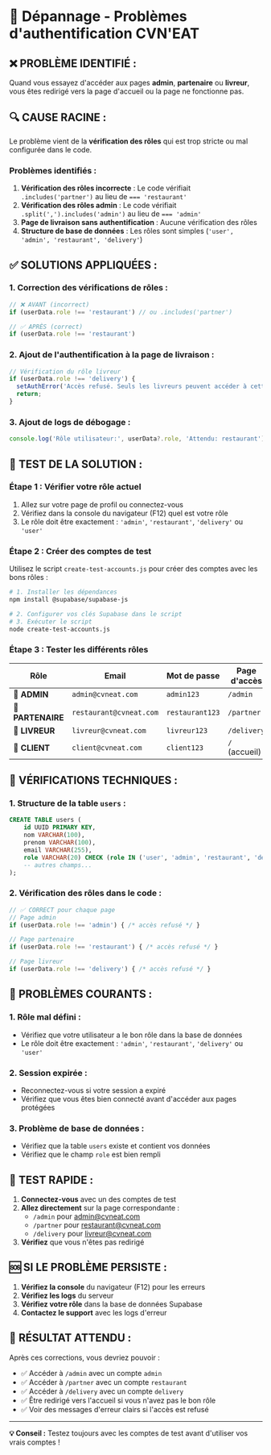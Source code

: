 # 🔐 Dépannage - Problèmes d'authentification CVN'EAT

## ❌ **PROBLÈME IDENTIFIÉ :**

Quand vous essayez d'accéder aux pages **admin**, **partenaire** ou **livreur**, vous êtes redirigé vers la page d'accueil ou la page ne fonctionne pas.

## 🔍 **CAUSE RACINE :**

Le problème vient de la **vérification des rôles** qui est trop stricte ou mal configurée dans le code.

### **Problèmes identifiés :**

1. **Vérification des rôles incorrecte** : Le code vérifiait `.includes('partner')` au lieu de `=== 'restaurant'`
2. **Vérification des rôles admin** : Le code vérifiait `.split(',').includes('admin')` au lieu de `=== 'admin'`
3. **Page de livraison sans authentification** : Aucune vérification des rôles
4. **Structure de base de données** : Les rôles sont simples (`'user', 'admin', 'restaurant', 'delivery'`)

## ✅ **SOLUTIONS APPLIQUÉES :**

### **1. Correction des vérifications de rôles :**

```javascript
// ❌ AVANT (incorrect)
if (userData.role !== 'restaurant') // ou .includes('partner')

// ✅ APRÈS (correct)
if (userData.role !== 'restaurant')
```

### **2. Ajout de l'authentification à la page de livraison :**

```javascript
// Vérification du rôle livreur
if (userData.role !== 'delivery') {
  setAuthError('Accès refusé. Seuls les livreurs peuvent accéder à cette page.');
  return;
}
```

### **3. Ajout de logs de débogage :**

```javascript
console.log('Rôle utilisateur:', userData?.role, 'Attendu: restaurant');
```

## 🧪 **TEST DE LA SOLUTION :**

### **Étape 1 : Vérifier votre rôle actuel**

1. Allez sur votre page de profil ou connectez-vous
2. Vérifiez dans la console du navigateur (F12) quel est votre rôle
3. Le rôle doit être exactement : `'admin'`, `'restaurant'`, `'delivery'` ou `'user'`

### **Étape 2 : Créer des comptes de test**

Utilisez le script `create-test-accounts.js` pour créer des comptes avec les bons rôles :

```bash
# 1. Installer les dépendances
npm install @supabase/supabase-js

# 2. Configurer vos clés Supabase dans le script
# 3. Exécuter le script
node create-test-accounts.js
```

### **Étape 3 : Tester les différents rôles**

| Rôle | Email | Mot de passe | Page d'accès |
|------|-------|---------------|---------------|
| 👑 **ADMIN** | `admin@cvneat.com` | `admin123` | `/admin` |
| 🍕 **PARTENAIRE** | `restaurant@cvneat.com` | `restaurant123` | `/partner` |
| 🚚 **LIVREUR** | `livreur@cvneat.com` | `livreur123` | `/delivery` |
| 👤 **CLIENT** | `client@cvneat.com` | `client123` | `/` (accueil) |

## 🔧 **VÉRIFICATIONS TECHNIQUES :**

### **1. Structure de la table `users` :**

```sql
CREATE TABLE users (
    id UUID PRIMARY KEY,
    nom VARCHAR(100),
    prenom VARCHAR(100),
    email VARCHAR(255),
    role VARCHAR(20) CHECK (role IN ('user', 'admin', 'restaurant', 'delivery')),
    -- autres champs...
);
```

### **2. Vérification des rôles dans le code :**

```javascript
// ✅ CORRECT pour chaque page
// Page admin
if (userData.role !== 'admin') { /* accès refusé */ }

// Page partenaire
if (userData.role !== 'restaurant') { /* accès refusé */ }

// Page livreur
if (userData.role !== 'delivery') { /* accès refusé */ }
```

## 🚨 **PROBLÈMES COURANTS :**

### **1. Rôle mal défini :**
- Vérifiez que votre utilisateur a le bon rôle dans la base de données
- Le rôle doit être exactement : `'admin'`, `'restaurant'`, `'delivery'` ou `'user'`

### **2. Session expirée :**
- Reconnectez-vous si votre session a expiré
- Vérifiez que vous êtes bien connecté avant d'accéder aux pages protégées

### **3. Problème de base de données :**
- Vérifiez que la table `users` existe et contient vos données
- Vérifiez que le champ `role` est bien rempli

## 📱 **TEST RAPIDE :**

1. **Connectez-vous** avec un des comptes de test
2. **Allez directement** sur la page correspondante :
   - `/admin` pour admin@cvneat.com
   - `/partner` pour restaurant@cvneat.com
   - `/delivery` pour livreur@cvneat.com
3. **Vérifiez** que vous n'êtes pas redirigé

## 🆘 **SI LE PROBLÈME PERSISTE :**

1. **Vérifiez la console** du navigateur (F12) pour les erreurs
2. **Vérifiez les logs** du serveur
3. **Vérifiez votre rôle** dans la base de données Supabase
4. **Contactez le support** avec les logs d'erreur

## 🎯 **RÉSULTAT ATTENDU :**

Après ces corrections, vous devriez pouvoir :
- ✅ Accéder à `/admin` avec un compte `admin`
- ✅ Accéder à `/partner` avec un compte `restaurant`
- ✅ Accéder à `/delivery` avec un compte `delivery`
- ✅ Être redirigé vers l'accueil si vous n'avez pas le bon rôle
- ✅ Voir des messages d'erreur clairs si l'accès est refusé

---

**💡 Conseil :** Testez toujours avec les comptes de test avant d'utiliser vos vrais comptes ! 